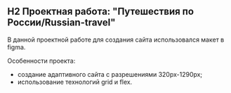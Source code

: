 ## H2 Проектная работа: "Путешествия по России/Russian-travel"


В данной проектной работе для создания сайта использовался макет в figma.

Особенности проекта:
- создание адаптивного сайта с разрешениями 320рх-1290рх;
- использование технологий grid и flex.